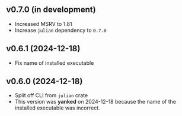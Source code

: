 v0.7.0 (in development)
-----------------------
- Increased MSRV to 1.81
- Increase `julian` dependency to `0.7.0`

v0.6.1 (2024-12-18)
-------------------
- Fix name of installed executable

v0.6.0 (2024-12-18)
-------------------
- Split off CLI from `julian` crate
- This version was **yanked** on 2024-12-18 because the name of the installed
  executable was incorrect.
